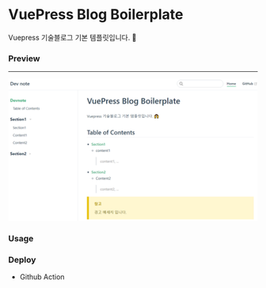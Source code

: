 # VuePress Blog Boilerplate

Vuepress 기술블로그 기본 템플릿입니다. 🙌 

### Preview
---
<img src="./asset/img/img1.png">

### Usage



### Deploy

- Github Action

